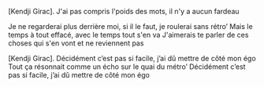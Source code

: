 [Kendji Girac].
J'ai pas compris l'poids des mots, il n'y a aucun fardeau

Je ne regarderai plus derrière moi, si il le faut, je roulerai sans rétro’
Mais le temps à tout effacé, avec le temps tout s'en va
J'aimerais te parler de ces choses qui s'en vont et ne reviennent pas

[Kendji Girac].
Décidément c’est pas si facile, j’ai dû mettre de côté mon égo
Tout ça résonnait comme un écho sur le quai du métro’
Décidément c’est pas si facile, j’ai dû mеttre de côté mon égo
